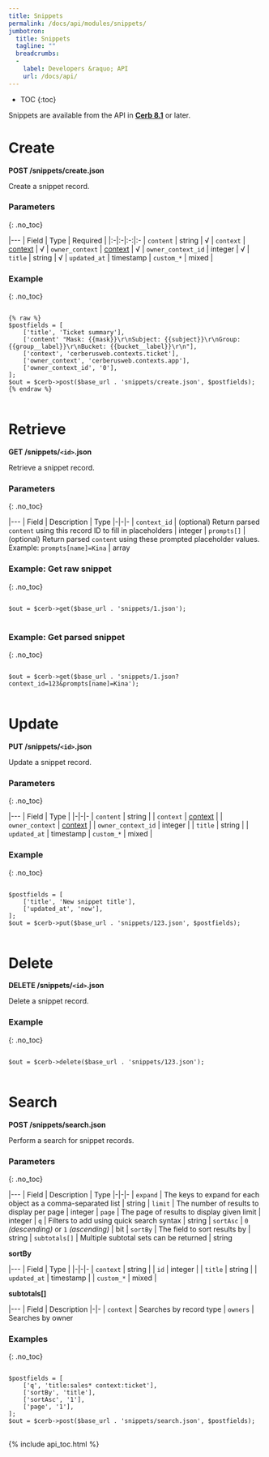 ```yaml
---
title: Snippets
permalink: /docs/api/modules/snippets/
jumbotron:
  title: Snippets
  tagline: ""
  breadcrumbs:
  -
    label: Developers &raquo; API
    url: /docs/api/
---
```


* TOC
{:toc}

<div class="cerb-box note"><p>Snippets are available from the API in <a href="/releases/8.1/"><b>Cerb 8.1</b></a> or later.</p></div>

# Create

**POST /snippets/create.json**

Create a snippet record.

### Parameters
{: .no_toc}

|---
| Field | Type | Required | 
|:-|:-|:-:|:-
| `content` | string | √
| `context` | [context](/docs/api/modules/contexts/#list) | √
| `owner_context` | [context](/docs/api/modules/contexts/#list) | √
| `owner_context_id` | integer | √
| `title` | string | √
| `updated_at` | timestamp
| `custom_*` | mixed | 

### Example
{: .no_toc}

<pre>
<code class="language-php">
{% raw %}
$postfields = [
    ['title', 'Ticket summary'],
    ['content' "Mask: {{mask}}\r\nSubject: {{subject}}\r\nGroup: {{group__label}}\r\nBucket: {{bucket__label}}\r\n"],
    ['context', 'cerberusweb.contexts.ticket'],
    ['owner_context', 'cerberusweb.contexts.app'],
    ['owner_context_id', '0'],
];
$out = $cerb->post($base_url . 'snippets/create.json', $postfields);
{% endraw %}
</code>
</pre>

# Retrieve

**GET /snippets/`<id>`.json**

Retrieve a snippet record.

### Parameters
{: .no_toc}

|---
| Field | Description | Type
|-|-|-
| `context_id` | (optional) Return parsed `content` using this record ID to fill in placeholders | integer
| `prompts[]` | (optional) Return parsed `content` using these prompted placeholder values. Example: `prompts[name]=Kina` | array

### Example: Get raw snippet
{: .no_toc}

<pre>
<code class="language-php">
$out = $cerb->get($base_url . 'snippets/1.json');
</code>
</pre>

### Example: Get parsed snippet
{: .no_toc}

<pre>
<code class="language-php">
$out = $cerb->get($base_url . 'snippets/1.json?context_id=123&prompts[name]=Kina');
</code>
</pre>

# Update

**PUT /snippets/`<id>`.json**

Update a snippet record.

### Parameters
{: .no_toc}

|---
| Field | Type | 
|-|-|-
| `content` | string | 
| `context` | [context](/docs/api/modules/contexts/#list) | 
| `owner_context` | [context](/docs/api/modules/contexts/#list) | 
| `owner_context_id` | integer | 
| `title` | string | 
| `updated_at` | timestamp
| `custom_*` | mixed | 

### Example
{: .no_toc}

<pre>
<code class="language-php">
$postfields = [
    ['title', 'New snippet title'],
    ['updated_at', 'now'],
];
$out = $cerb->put($base_url . 'snippets/123.json', $postfields);
</code>
</pre>

# Delete

**DELETE /snippets/`<id>`.json**

Delete a snippet record.

### Example
{: .no_toc}

<pre>
<code class="language-php">
$out = $cerb->delete($base_url . 'snippets/123.json');
</code>
</pre>

# Search

**POST /snippets/search.json**

Perform a search for snippet records.

### Parameters
{: .no_toc}

|---
| Field | Description | Type
|-|-|-
| `expand` | The keys to expand for each object as a comma-separated list | string
| `limit` | The number of results to display per page | integer
| `page` | The page of results to display given limit | integer
| `q` | Filters to add using quick search syntax | string
| `sortAsc` | `0` _(descending)_ or `1` _(ascending)_ | bit
| `sortBy` | The field to sort results by | string
| `subtotals[]` | Multiple subtotal sets can be returned | string 

**sortBy**

|---
| Field | Type | 
|-|-|-
| `context` | string | 
| `id` | integer | 
| `title` | string | 
| `updated_at` | timestamp | 
| `custom_*` | mixed | 

**subtotals[]**

|---
| Field | Description
|-|-
| `context` | Searches by record type
| `owners` | Searches by owner

### Examples
{: .no_toc}

<pre>
<code class="language-php">
$postfields = [
    ['q', 'title:sales* context:ticket'],
    ['sortBy', 'title'],
    ['sortAsc', '1'],
    ['page', '1'],
];
$out = $cerb->post($base_url . 'snippets/search.json', $postfields);
</code>
</pre>

{% include api_toc.html %}